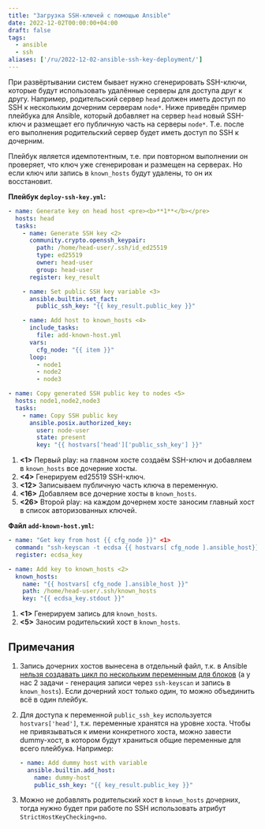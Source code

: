 ```yaml
---
title: "Загрузка SSH-ключей с помощью Ansible"
date: 2022-12-02T00:00:00+04:00
draft: false
tags:
  - ansible
  - ssh
aliases: ['/ru/2022-12-02-ansible-ssh-key-deployment/']
---
```


При развёртывании систем бывает нужно сгенерировать SSH-ключи, которые будут использовать удалённые серверы для доступа друг к другу. Например, родительский сервер `head` должен иметь доступ по SSH к нескольким дочерним серверам `node*`. Ниже приведён пример плейбука для Ansible, который добавляет на сервер `head` новый SSH-ключ и размещает его публичную часть на серверы `node*`. Т.е. после его выполнения родительский сервер будет иметь доступ по SSH к дочерним.

<!--more-->

Плейбук является идемпотентным, т.е. при повторном выполнении он проверяет, что ключ уже сгенерирован и размещен на серверах. Но если ключ или запись в `known_hosts` будут удалены, то он их восстановит.

**Плейбук `deploy-ssh-key.yml`:**

```yml
- name: Generate key on head host <pre><b>**1**</b></pre>
  hosts: head
  tasks:
    - name: Generate SSH key <2>
      community.crypto.openssh_keypair:
        path: /home/head-user/.ssh/id_ed25519
        type: ed25519
        owner: head-user
        group: head-user
      register: key_result

    - name: Set public SSH key variable <3>
      ansible.builtin.set_fact:
        public_ssh_key: "{{ key_result.public_key }}"

    - name: Add host to known_hosts <4>
      include_tasks:
        file: add-known-host.yml
      vars:
        cfg_node: "{{ item }}"
      loop:
        - node1
        - node2
        - node3

- name: Copy generated SSH public key to nodes <5>
  hosts: node1,node2,node3
  tasks:
    - name: Copy SSH public key
      ansible.posix.authorized_key:
        user: node-user
        state: present
        key: "{{ hostvars['head']['public_ssh_key'] }}"
```

1. **<1>** Первый play: на главном хосте создаём SSH-ключ и добавляем в `known_hosts` все дочерние хосты.
1. **<4>** Генерируем ed25519 SSH-ключ.
1. **<12>** Записываем публичную часть ключа в переменную.
1. **<16>** Добавляем все дочерние хосты в `known_hosts`.
1. **<26>** Второй play: на каждом дочернем хосте заносим главный хост в список авторизованных ключей.

**Файл `add-known-host.yml`:**

```yml
- name: "Get key from host {{ cfg_node }}" <1>
  command: "ssh-keyscan -t ecdsa {{ hostvars[ cfg_node ].ansible_host}} | grep -v ^#"
  register: ecdsa_key

- name: Add key to known_hosts <2>
  known_hosts:
    name: "{{ hostvars[ cfg_node ].ansible_host }}"
    path: /home/head-user/.ssh/known_hosts
    key: "{{ ecdsa_key.stdout }}"
```

1. **<1>** Генерируем запись для `known_hosts`.
1. **<5>** Заносим родительский хост в `known_hosts`.

## Примечания

1. Запись дочерних хостов вынесена в отдельный файл, т.к. в Ansible [нельзя создавать цикл по нескольким переменным для блоков](https://github.com/ansible/ansible/issues/13262#issuecomment-335904803) (а у нас 2 задачи - генерация записи через `ssh-keyscan` и запись в `known_hosts`). Если дочерний хост только один, то можно объединить всё в один плейбук.
1. Для доступа к переменной `public_ssh_key` используется `hostvars['head']`, т.к. переменные хранятся на уровне хоста. Чтобы не привязываться к имени конкретного хоста, можно завести dummy-хост, в котором будут храниться общие переменные для всего плейбука. Например:

    ```yml
    - name: Add dummy host with variable
      ansible.builtin.add_host:
        name: dummy-host
        public_ssh_key: "{{ key_result.public_key }}"
    ```
	
3. Можно не добавлять родительский хост в `known_hosts` дочерних, тогда нужно будет при работе по SSH использовать атрибут `StrictHostKeyChecking=no`.

